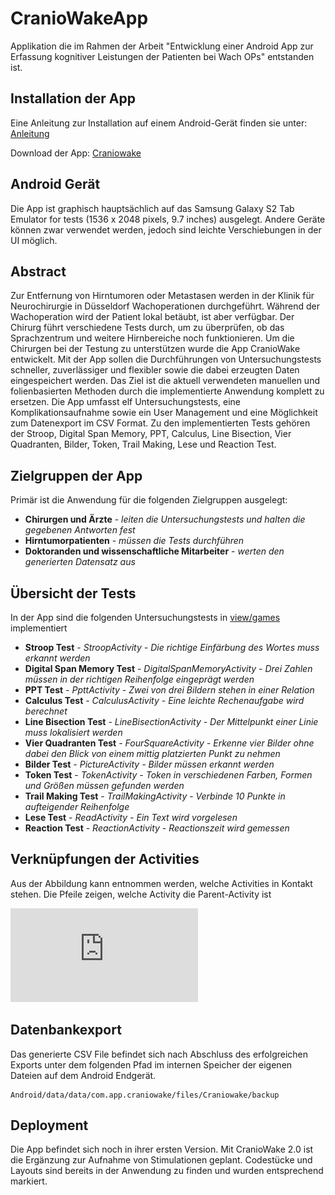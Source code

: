 # CranioWakeApp
Applikation die im Rahmen der Arbeit "Entwicklung einer Android App zur Erfassung kognitiver Leistungen der Patienten bei Wach OPs" entstanden ist.

## Installation der App
Eine Anleitung zur Installation auf einem Android-Gerät finden sie unter:
[Anleitung](https://mobilsicher.de/ratgeber/apps-aus-apk-datei-installieren-android-2)

Download der App: [Craniowake](https://github.com/macrimo/CranioWakeApp/blob/7203c0267ff43c9908e88a934a9a65879f6d97b1/app/build/outputs/apk/debug/app-debug.apk)

## Android Gerät
Die App ist graphisch hauptsächlich auf das Samsung Galaxy S2 Tab Emulator for tests (1536 x 2048 pixels, 9.7 inches)
ausgelegt. Andere Geräte können zwar verwendet werden, jedoch sind leichte Verschiebungen in der UI möglich.

## Abstract 
Zur Entfernung von Hirntumoren oder Metastasen werden in der Klinik für Neurochirurgie in Düsseldorf Wachoperationen durchgeführt. Während der Wachoperation wird der Patient lokal betäubt, ist aber verfügbar. Der Chirurg führt verschiedene Tests durch, um zu überprüfen, ob das Sprachzentrum und weitere Hirnbereiche noch funktionieren. Um die Chirurgen bei der Testung zu unterstützen wurde die App CranioWake entwickelt. Mit der App sollen die Durchführungen von Untersuchungstests schneller, zuverlässiger und flexibler sowie die dabei erzeugten Daten eingespeichert werden. Das Ziel ist die aktuell verwendeten manuellen und folienbasierten Methoden durch die implementierte Anwendung komplett zu ersetzen. Die App umfasst elf Untersuchungstests, eine Komplikationsaufnahme sowie ein User Management und eine Möglichkeit zum Datenexport im CSV Format. Zu den implementierten Tests gehören der Stroop, Digital Span Memory, PPT, Calculus, Line Bisection, Vier Quadranten, Bilder, Token, Trail Making, Lese und Reaction Test.

## Zielgruppen der App

Primär ist die Anwendung für die folgenden Zielgruppen ausgelegt:

* **Chirurgen und Ärzte** - *leiten die Untersuchungstests und halten die gegebenen Antworten fest* 
* **Hirntumorpatienten** - *müssen die Tests durchführen* 
* **Doktoranden und wissenschaftliche Mitarbeiter** - *werten den generierten Datensatz aus*


## Übersicht der Tests

In der App sind die folgenden Untersuchungstests in [view/games](https://github.com/macrimo/CranioWakeApp/tree/master/app/src/main/java/com/app/craniowake/view) implementiert

* **Stroop Test** - *StroopActivity - Die richtige Einfärbung des Wortes muss erkannt werden* 
* **Digital Span Memory Test** - *DigitalSpanMemoryActivity - Drei Zahlen müssen in der richtigen Reihenfolge eingeprägt werden* 
* **PPT Test** - *PpttActivity - Zwei von drei Bildern stehen in einer Relation*
* **Calculus Test** - *CalculusActivity - Eine leichte Rechenaufgabe wird berechnet*
* **Line Bisection Test** - *LineBisectionActivity - Der Mittelpunkt einer Linie muss lokalisiert werden*
* **Vier Quadranten Test** - *FourSquareActivity - Erkenne vier Bilder ohne dabei den Blick von einem mittig platzierten Punkt zu nehmen*
* **Bilder Test** - *PictureActivity - Bilder müssen erkannt werden*
* **Token Test** - *TokenActivity - Token in verschiedenen Farben, Formen und Größen müssen gefunden werden*
* **Trail Making Test** - *TrailMakingActivity - Verbinde 10 Punkte in aufteigender Reihenfolge*
* **Lese Test** - *ReadActivity - Ein Text wird vorgelesen*
* **Reaction Test** - *ReactionActivity - Reactionszeit wird gemessen*

## Verknüpfungen der Activities

Aus der Abbildung kann entnommen werden, welche Activities in Kontakt stehen. Die Pfeile zeigen, welche Activity die Parent-Activity ist

![Activities](https://github.com/macrimo/CranioWakeApp/blob/master/activities.pdf)

## Datenbankexport

Das generierte CSV File befindet sich nach Abschluss des erfolgreichen Exports unter dem folgenden Pfad im internen Speicher der eigenen Dateien auf dem Android Endgerät.
```
Android/data/data/com.app.craniowake/files/Craniowake/backup
``` 
## Deployment

Die App befindet sich noch in ihrer ersten Version. Mit CranioWake 2.0 ist die Ergänzung zur Aufnahme von Stimulationen geplant. Codestücke und Layouts sind bereits in der Anwendung zu finden und wurden entsprechend markiert.
